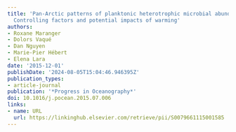 ```yaml
---
title: 'Pan-Arctic patterns of planktonic heterotrophic microbial abundance and processes:
  Controlling factors and potential impacts of warming'
authors:
- Roxane Maranger
- Dolors Vaqué
- Dan Nguyen
- Marie-Pier Hébert
- Elena Lara
date: '2015-12-01'
publishDate: '2024-08-05T15:04:46.946395Z'
publication_types:
- article-journal
publication: '*Progress in Oceanography*'
doi: 10.1016/j.pocean.2015.07.006
links:
- name: URL
  url: https://linkinghub.elsevier.com/retrieve/pii/S0079661115001585
---
```


